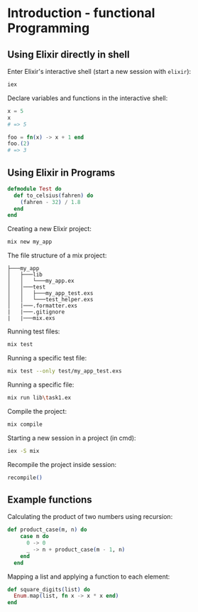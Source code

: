 # Introduction - functional Programming

## Using Elixir directly in shell
Enter Elixir's interactive shell (start a new session with `elixir`):
```bash
iex
```

Declare variables and functions in the interactive shell:
```elixir
x = 5
x
# => 5

foo = fn(x) -> x + 1 end
foo.(2)
# => 3
```

## Using Elixir in Programs
```elixir
defmodule Test do
  def to_celsius(fahren) do
    (fahren - 32) / 1.8
  end
end
```

Creating a new Elixir project:
```bash
mix new my_app
```

The file structure of a mix project:
```
├───my_app
│   ├───lib
│   │   └───my_app.ex
│   │───test
│   │   ├───my_app_test.exs
│   │   └───test_helper.exs
│   |───.formatter.exs
|   |───.gitignore
|   |───mix.exs
```
Running test files:
```bash
mix test
```

Running a specific test file:
```bash
mix test --only test/my_app_test.exs
```

Running a specific file:
```bash
mix run lib\task1.ex
```

Compile the project:
```bash
mix compile
```

Starting a new session in a project (in cmd):
```bash
iex -S mix
```

Recompile the project inside session:
```elixir
recompile()
```


## Example functions
Calculating the product of two numbers using recursion:
```elixir
def product_case(m, n) do
    case m do
      0 -> 0
      _ -> n + product_case(m - 1, n)
    end
  end
```

Mapping a list and applying a function to each element:
```elixir
def square_digits(list) do
  Enum.map(list, fn x -> x * x end)
end
```
